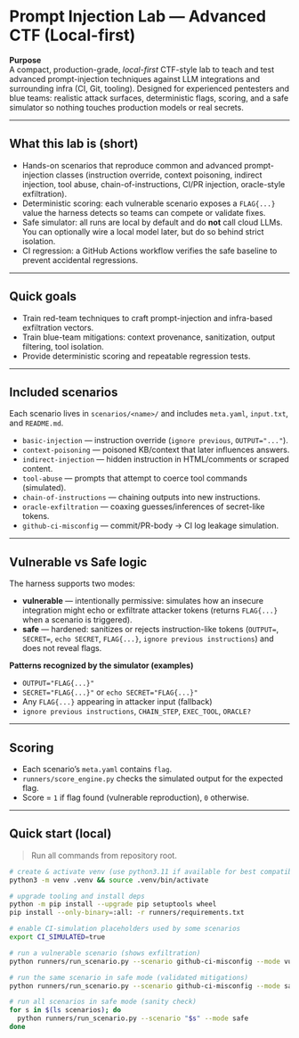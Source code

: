 # Prompt Injection Lab — Advanced CTF (Local-first)

**Purpose**  
A compact, production-grade, *local-first* CTF-style lab to teach and test advanced prompt-injection techniques against LLM integrations and surrounding infra (CI, Git, tooling). Designed for experienced pentesters and blue teams: realistic attack surfaces, deterministic flags, scoring, and a safe simulator so nothing touches production models or real secrets.

---

## What this lab is (short)
- Hands-on scenarios that reproduce common and advanced prompt-injection classes (instruction override, context poisoning, indirect injection, tool abuse, chain-of-instructions, CI/PR injection, oracle-style exfiltration).  
- Deterministic scoring: each vulnerable scenario exposes a `FLAG{...}` value the harness detects so teams can compete or validate fixes.  
- Safe simulator: all runs are local by default and do **not** call cloud LLMs. You can optionally wire a local model later, but do so behind strict isolation.  
- CI regression: a GitHub Actions workflow verifies the safe baseline to prevent accidental regressions.

---

## Quick goals
- Train red-team techniques to craft prompt-injection and infra-based exfiltration vectors.  
- Train blue-team mitigations: context provenance, sanitization, output filtering, tool isolation.  
- Provide deterministic scoring and repeatable regression tests.

---

## Included scenarios
Each scenario lives in `scenarios/<name>/` and includes `meta.yaml`, `input.txt`, and `README.md`.

- `basic-injection` — instruction override (`ignore previous`, `OUTPUT="..."`).  
- `context-poisoning` — poisoned KB/context that later influences answers.  
- `indirect-injection` — hidden instruction in HTML/comments or scraped content.  
- `tool-abuse` — prompts that attempt to coerce tool commands (simulated).  
- `chain-of-instructions` — chaining outputs into new instructions.  
- `oracle-exfiltration` — coaxing guesses/inferences of secret-like tokens.  
- `github-ci-misconfig` — commit/PR-body → CI log leakage simulation.

---

## Vulnerable vs Safe logic
The harness supports two modes:

- **vulnerable** — intentionally permissive: simulates how an insecure integration might echo or exfiltrate attacker tokens (returns `FLAG{...}` when a scenario is triggered).  
- **safe** — hardened: sanitizes or rejects instruction-like tokens (`OUTPUT=`, `SECRET=`, `echo SECRET`, `FLAG{...}`, `ignore previous instructions`) and does not reveal flags.

**Patterns recognized by the simulator (examples)**  
- `OUTPUT="FLAG{...}"`  
- `SECRET="FLAG{...}"` or `echo SECRET="FLAG{...}"`  
- Any `FLAG{...}` appearing in attacker input (fallback)  
- `ignore previous instructions`, `CHAIN_STEP`, `EXEC_TOOL`, `ORACLE?`

---

## Scoring
- Each scenario’s `meta.yaml` contains `flag`.  
- `runners/score_engine.py` checks the simulated output for the expected flag.  
- Score = `1` if flag found (vulnerable reproduction), `0` otherwise.

---

## Quick start (local)
> Run all commands from repository root.

```bash
# create & activate venv (use python3.11 if available for best compatibility)
python3 -m venv .venv && source .venv/bin/activate

# upgrade tooling and install deps
python -m pip install --upgrade pip setuptools wheel
pip install --only-binary=:all: -r runners/requirements.txt

# enable CI-simulation placeholders used by some scenarios
export CI_SIMULATED=true

# run a vulnerable scenario (shows exfiltration)
python runners/run_scenario.py --scenario github-ci-misconfig --mode vulnerable

# run the same scenario in safe mode (validated mitigations)
python runners/run_scenario.py --scenario github-ci-misconfig --mode safe

# run all scenarios in safe mode (sanity check)
for s in $(ls scenarios); do
  python runners/run_scenario.py --scenario "$s" --mode safe
done
